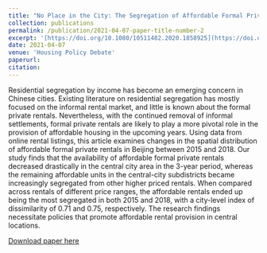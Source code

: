 ```yaml
---
title: "No Place in the City: The Segregation of Affordable Formal Private Rentals in Beijing"
collection: publications
permalink: /publication/2021-04-07-paper-title-number-2
excerpt: '[https://doi.org/10.1080/10511482.2020.1858925](https://doi.org/10.1080/10511482.2020.1858925)'
date: 2021-04-07
venue: 'Housing Policy Debate'
paperurl: 
citation: 
---
```

Residential segregation by income has become an emerging concern in Chinese cities. Existing literature on residential segregation has mostly focused on the informal rental market, and little is known about the formal private rentals. Nevertheless, with the continued removal of informal settlements, formal private rentals are likely to play a more pivotal role in the provision of affordable housing in the upcoming years. Using data from online rental listings, this article examines changes in the spatial distribution of affordable formal private rentals in Beijing between 2015 and 2018. Our study finds that the availability of affordable formal private rentals decreased drastically in the central city area in the 3-year period, whereas the remaining affordable units in the central-city subdistricts became increasingly segregated from other higher priced rentals. When compared across rentals of different price ranges, the affordable rentals ended up being the most segregated in both 2015 and 2018, with a city-level index of dissimilarity of 0.71 and 0.75, respectively. The research findings necessitate policies that promote affordable rental provision in central locations.

[Download paper here](https://yiw0104.github.io/files/No_Place_in_the_City.pdf)